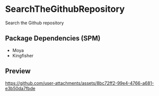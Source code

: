 # SearchTheGithubRepository
Search the Github repository

## Package Dependencies (SPM)
- Moya
- Kingfisher

## Preview
https://github.com/user-attachments/assets/8bc72ff2-99e4-4766-a681-e3b50da7fbde

